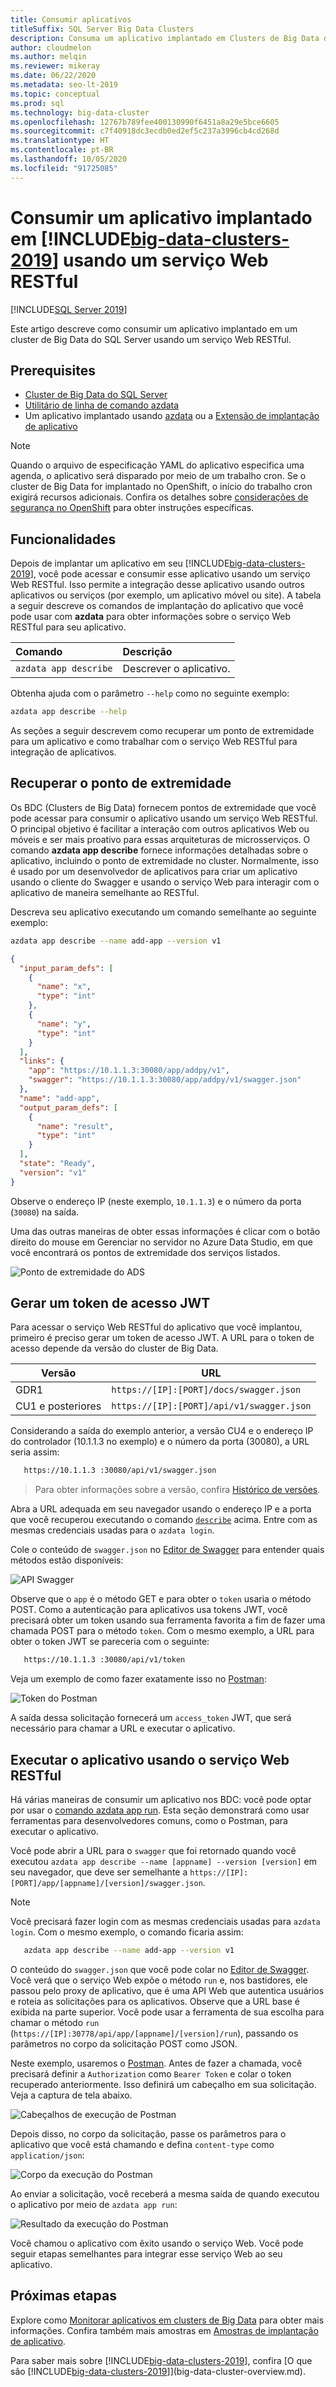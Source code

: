 ```yaml
---
title: Consumir aplicativos
titleSuffix: SQL Server Big Data Clusters
description: Consuma um aplicativo implantado em Clusters de Big Data do SQL Server usando um serviço Web RESTful.
author: cloudmelon
ms.author: melqin
ms.reviewer: mikeray
ms.date: 06/22/2020
ms.metadata: seo-lt-2019
ms.topic: conceptual
ms.prod: sql
ms.technology: big-data-cluster
ms.openlocfilehash: 12767b789fee400130990f6451a8a29e5bce6605
ms.sourcegitcommit: c7f40918dc3ecdb0ed2ef5c237a3996cb4cd268d
ms.translationtype: HT
ms.contentlocale: pt-BR
ms.lasthandoff: 10/05/2020
ms.locfileid: "91725085"
---
```

# <a name="consume-an-app-deployed-on-big-data-clusters-2019-using-a-restful-web-service"></a>Consumir um aplicativo implantado em [!INCLUDE[big-data-clusters-2019](../includes/ssbigdataclusters-ss-nover.md)] usando um serviço Web RESTful

[!INCLUDE[SQL Server 2019](../includes/applies-to-version/sqlserver2019.md)]

Este artigo descreve como consumir um aplicativo implantado em um cluster de Big Data do SQL Server usando um serviço Web RESTful.

## <a name="prerequisites"></a>Prerequisites

- [Cluster de Big Data do SQL Server](deployment-guidance.md)
- [Utilitário de linha de comando azdata](../azdata/install/deploy-install-azdata.md)
- Um aplicativo implantado usando [azdata](app-create.md) ou a [Extensão de implantação de aplicativo](app-deployment-extension.md)

> [!NOTE]
> Quando o arquivo de especificação YAML do aplicativo especifica uma agenda, o aplicativo será disparado por meio de um trabalho cron. Se o cluster de Big Data for implantado no OpenShift, o início do trabalho cron exigirá recursos adicionais. Confira os detalhes sobre [considerações de segurança no OpenShift](concept-application-deployment.md#app-deploy-security) para obter instruções específicas.

## <a name="capabilities"></a>Funcionalidades

Depois de implantar um aplicativo em seu [!INCLUDE[big-data-clusters-2019](../includes/ssbigdataclusters-ver15.md)], você pode acessar e consumir esse aplicativo usando um serviço Web RESTful. Isso permite a integração desse aplicativo usando outros aplicativos ou serviços (por exemplo, um aplicativo móvel ou site). A tabela a seguir descreve os comandos de implantação do aplicativo que você pode usar com **azdata** para obter informações sobre o serviço Web RESTful para seu aplicativo.

|Comando |Descrição |
|:---|:---|
|`azdata app describe` | Descrever o aplicativo. |

Obtenha ajuda com o parâmetro `--help` como no seguinte exemplo:

```bash
azdata app describe --help
```

As seções a seguir descrevem como recuperar um ponto de extremidade para um aplicativo e como trabalhar com o serviço Web RESTful para integração de aplicativos.

## <a name="retrieve-the-endpoint"></a>Recuperar o ponto de extremidade

Os BDC (Clusters de Big Data) fornecem pontos de extremidade que você pode acessar para consumir o aplicativo usando um serviço Web RESTful. O principal objetivo é facilitar a interação com outros aplicativos Web ou móveis e ser mais proativo para essas arquiteturas de microsserviços. O comando **azdata app describe** fornece informações detalhadas sobre o aplicativo, incluindo o ponto de extremidade no cluster. Normalmente, isso é usado por um desenvolvedor de aplicativos para criar um aplicativo usando o cliente do Swagger e usando o serviço Web para interagir com o aplicativo de maneira semelhante ao RESTful.

Descreva seu aplicativo executando um comando semelhante ao seguinte exemplo:

```bash
azdata app describe --name add-app --version v1
```

```json
{
  "input_param_defs": [
    {
      "name": "x",
      "type": "int"
    },
    {
      "name": "y",
      "type": "int"
    }
  ],
  "links": {
    "app": "https://10.1.1.3:30080/app/addpy/v1",
    "swagger": "https://10.1.1.3:30080/app/addpy/v1/swagger.json"
  },
  "name": "add-app",
  "output_param_defs": [
    {
      "name": "result",
      "type": "int"
    }
  ],
  "state": "Ready",
  "version": "v1"
}
```

Observe o endereço IP (neste exemplo, `10.1.1.3`) e o número da porta (`30080`) na saída.

Uma das outras maneiras de obter essas informações é clicar com o botão direito do mouse em Gerenciar no servidor no Azure Data Studio, em que você encontrará os pontos de extremidade dos serviços listados.

![Ponto de extremidade do ADS](media/big-data-cluster-consume-apps/ads_end_point.png)

## <a name="generate-a-jwt-access-token"></a>Gerar um token de acesso JWT

Para acessar o serviço Web RESTful do aplicativo que você implantou, primeiro é preciso gerar um token de acesso JWT. A URL para o token de acesso depende da versão do cluster de Big Data. 

|Versão |URL|
|------------|------|
|GDR1|  `https://[IP]:[PORT]/docs/swagger.json`|
|CU1 e posteriores| `https://[IP]:[PORT]/api/v1/swagger.json`|

 Considerando a saída do exemplo anterior, a versão CU4 e o endereço IP do controlador (10.1.1.3 no exemplo) e o número da porta (30080), a URL seria assim: 
 
 ```bash
    https://10.1.1.3 :30080/api/v1/swagger.json
```
 
> Para obter informações sobre a versão, confira [Histórico de versões](release-notes-big-data-cluster.md#release-history).

Abra a URL adequada em seu navegador usando o endereço IP e a porta que você recuperou executando o comando [`describe`](#retrieve-the-endpoint) acima. Entre com as mesmas credenciais usadas para o `azdata login`.

Cole o conteúdo de `swagger.json` no [Editor de Swagger](https://editor.swagger.io) para entender quais métodos estão disponíveis:

![API Swagger](media/big-data-cluster-consume-apps/api_swagger.png)

Observe que o `app` é o método GET e para obter o `token` usaria o método POST. Como a autenticação para aplicativos usa tokens JWT, você precisará obter um token usando sua ferramenta favorita a fim de fazer uma chamada POST para o método `token`. Com o mesmo exemplo, a URL para obter o token JWT se pareceria com o seguinte:

 ```bash
    https://10.1.1.3 :30080/api/v1/token
```


Veja um exemplo de como fazer exatamente isso no [Postman](https://www.getpostman.com/):

![Token do Postman](media/big-data-cluster-consume-apps/postman_token.png)


A saída dessa solicitação fornecerá um `access_token` JWT, que será necessário para chamar a URL e executar o aplicativo.

## <a name="execute-the-app-using-the-restful-web-service"></a>Executar o aplicativo usando o serviço Web RESTful

Há várias maneiras de consumir um aplicativo nos BDC: você pode optar por usar o [comando azdata app run](app-create.md). Esta seção demonstrará como usar ferramentas para desenvolvedores comuns, como o Postman, para executar o aplicativo. 

Você pode abrir a URL para o `swagger` que foi retornado quando você executou `azdata app describe --name [appname] --version [version]` em seu navegador, que deve ser semelhante a `https://[IP]:[PORT]/app/[appname]/[version]/swagger.json`. 

> [!NOTE]
> Você precisará fazer login com as mesmas credenciais usadas para `azdata login`. Com o mesmo exemplo, o comando ficaria assim:

 ```bash
    azdata app describe --name add-app --version v1
```

O conteúdo do `swagger.json` que você pode colar no [Editor de Swagger](https://editor.swagger.io). Você verá que o serviço Web expõe o método `run` e, nos bastidores, ele passou pelo proxy de aplicativo, que é uma API Web que autentica usuários e roteia as solicitações para os aplicativos. Observe que a URL base é exibida na parte superior. Você pode usar a ferramenta de sua escolha para chamar o método `run` (`https://[IP]:30778/api/app/[appname]/[version]/run`), passando os parâmetros no corpo da solicitação POST como JSON. 


Neste exemplo, usaremos o [Postman](https://www.getpostman.com/). Antes de fazer a chamada, você precisará definir a `Authorization` como `Bearer Token` e colar o token recuperado anteriormente. Isso definirá um cabeçalho em sua solicitação. Veja a captura de tela abaixo.

![Cabeçalhos de execução de Postman](media/big-data-cluster-consume-apps/postman_run_1.png)

Depois disso, no corpo da solicitação, passe os parâmetros para o aplicativo que você está chamando e defina `content-type` como `application/json`:

![Corpo da execução do Postman](media/big-data-cluster-consume-apps/postman_run_2.png)

Ao enviar a solicitação, você receberá a mesma saída de quando executou o aplicativo por meio de `azdata app run`:

![Resultado da execução do Postman](media/big-data-cluster-consume-apps/postman_result.png)

Você chamou o aplicativo com êxito usando o serviço Web. Você pode seguir etapas semelhantes para integrar esse serviço Web ao seu aplicativo.


## <a name="next-steps"></a>Próximas etapas

Explore como [Monitorar aplicativos em clusters de Big Data](app-monitor.md) para obter mais informações. Confira também mais amostras em [Amostras de implantação de aplicativo](https://aka.ms/sql-app-deploy).

Para saber mais sobre [!INCLUDE[big-data-clusters-2019](../includes/ssbigdataclusters-ss-nover.md)], confira [O que são [!INCLUDE[big-data-clusters-2019](../includes/ssbigdataclusters-ver15.md)]](big-data-cluster-overview.md).